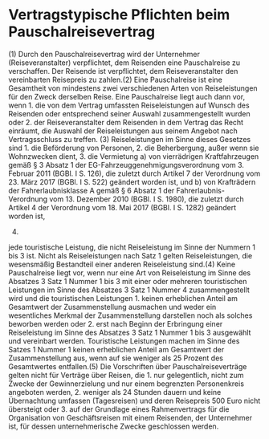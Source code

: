 # Vertragstypische Pflichten beim Pauschalreisevertrag

(1) Durch den Pauschalreisevertrag wird der Unternehmer (Reiseveranstalter) verpflichtet, dem Reisenden eine Pauschalreise zu verschaffen. Der Reisende ist verpflichtet, dem Reiseveranstalter den vereinbarten Reisepreis zu zahlen.(2) Eine Pauschalreise ist eine Gesamtheit von mindestens zwei verschiedenen Arten von Reiseleistungen für den Zweck derselben Reise. Eine Pauschalreise liegt auch dann vor, wenn  1.
 die von dem Vertrag umfassten Reiseleistungen auf Wunsch des Reisenden oder entsprechend seiner Auswahl zusammengestellt wurden oder
 2.
 der Reiseveranstalter dem Reisenden in dem Vertrag das Recht einräumt, die Auswahl der Reiseleistungen aus seinem Angebot nach Vertragsschluss zu treffen.
(3) Reiseleistungen im Sinne dieses Gesetzes sind  1.
 die Beförderung von Personen,
 2.
 die Beherbergung, außer wenn sie Wohnzwecken dient,
 3.
 die Vermietung  a)
 von vierrädrigen Kraftfahrzeugen gemäß § 3 Absatz 1 der EG-Fahrzeuggenehmigungsverordnung vom 3. Februar 2011 (BGBl. I S. 126), die zuletzt durch Artikel 7 der Verordnung vom 23. März 2017 (BGBl. I S. 522) geändert worden ist, und
 b)
 von Krafträdern der Fahrerlaubnisklasse A gemäß § 6 Absatz 1 der Fahrerlaubnis-Verordnung vom 13. Dezember 2010 (BGBl. I S. 1980), die zuletzt durch Artikel 4 der Verordnung vom 18. Mai 2017 (BGBl. I S. 1282) geändert worden ist,

 4.
 jede touristische Leistung, die nicht Reiseleistung im Sinne der Nummern 1 bis 3 ist.
Nicht als Reiseleistungen nach Satz 1 gelten Reiseleistungen, die wesensmäßig Bestandteil einer anderen Reiseleistung sind.(4) Keine Pauschalreise liegt vor, wenn nur eine Art von Reiseleistung im Sinne des Absatzes 3 Satz 1 Nummer 1 bis 3 mit einer oder mehreren touristischen Leistungen im Sinne des Absatzes 3 Satz 1 Nummer 4 zusammengestellt wird und die touristischen Leistungen  1.
 keinen erheblichen Anteil am Gesamtwert der Zusammenstellung ausmachen und weder ein wesentliches Merkmal der Zusammenstellung darstellen noch als solches beworben werden oder
 2.
 erst nach Beginn der Erbringung einer Reiseleistung im Sinne des Absatzes 3 Satz 1 Nummer 1 bis 3 ausgewählt und vereinbart werden.
Touristische Leistungen machen im Sinne des Satzes 1 Nummer 1 keinen erheblichen Anteil am Gesamtwert der Zusammenstellung aus, wenn auf sie weniger als 25 Prozent des Gesamtwertes entfallen.(5) Die Vorschriften über Pauschalreiseverträge gelten nicht für Verträge über Reisen, die  1.
 nur gelegentlich, nicht zum Zwecke der Gewinnerzielung und nur einem begrenzten Personenkreis angeboten werden,
 2.
 weniger als 24 Stunden dauern und keine Übernachtung umfassen (Tagesreisen) und deren Reisepreis 500 Euro nicht übersteigt oder
 3.
 auf der Grundlage eines Rahmenvertrags für die Organisation von Geschäftsreisen mit einem Reisenden, der Unternehmer ist, für dessen unternehmerische Zwecke geschlossen werden.
 


